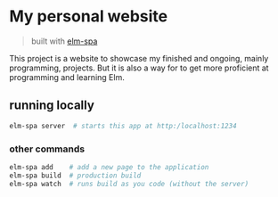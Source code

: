 # My personal website

>built with [elm-spa](https://elm-spa.dev)

This project is a website to showcase my finished and ongoing, mainly programming, projects. But it is also a way for to get more proficient at programming and learning Elm.

## running locally

```bash
elm-spa server  # starts this app at http:/localhost:1234
```

### other commands

```bash
elm-spa add    # add a new page to the application
elm-spa build  # production build
elm-spa watch  # runs build as you code (without the server)
```

